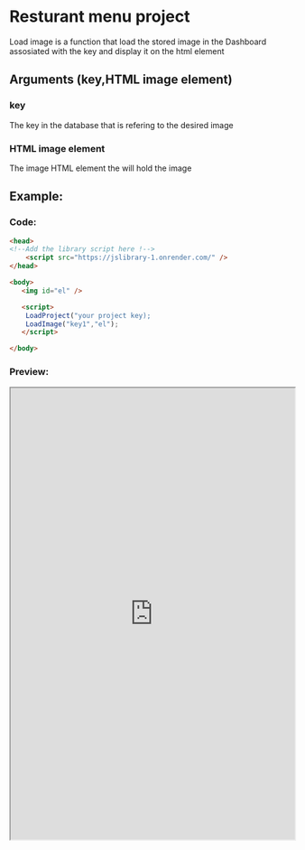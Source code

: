 # Resturant menu project
 Load image is a function that load the stored image in the Dashboard assosiated with the key and display it on the html element 
## Arguments (key,HTML image element)
### key 
The key in the database that is refering to the desired image
### HTML image element
The image HTML element the will hold the image

## Example:

### Code:
```html
<head>
<!--Add the library script here !-->
    <script src="https://jslibrary-1.onrender.com/" />
</head>

<body>
   <img id="el" />

   <script>
    LoadProject("your project key);
    LoadImage("key1","el");
   </script>

</body>
```

### Preview:
<iframe width="100%" height="800px" src="https://omaranbazna.github.io/Backend-Documentation-server/documentation/exampleProjects/c3example.html" ></iframe>
